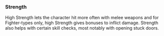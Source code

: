 ### Strength

High Strength lets the character hit more often with melee weapons and for Fighter-types only, high Strength gives bonuses to inflict damage. Strength also helps with certain skill checks, most notably with opening stuck doors.